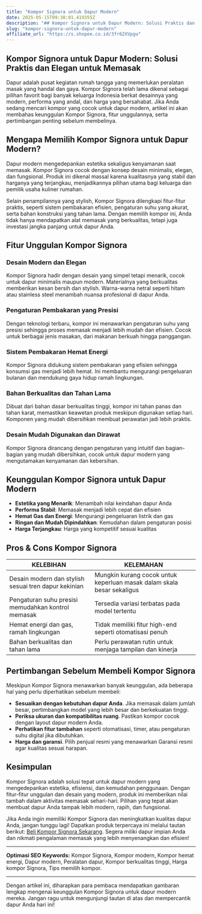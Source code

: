 ```yaml
---
title: "Kompor Signora untuk Dapur Modern"
date: 2025-05-15T09:38:01.419355Z
description: "## Kompor Signora untuk Dapur Modern: Solusi Praktis dan Elegan untuk Memasak..."
slug: "kompor-signora-untuk-dapur-modern"
affiliate_url: "https://s.shopee.co.id/3fr62XVpgu"
---
```

## Kompor Signora untuk Dapur Modern: Solusi Praktis dan Elegan untuk Memasak

Dapur adalah pusat kegiatan rumah tangga yang memerlukan peralatan masak yang handal dan gaya. Kompor Signora telah lama dikenal sebagai pilihan favorit bagi banyak keluarga Indonesia berkat desainnya yang modern, performa yang andal, dan harga yang bersahabat. Jika Anda sedang mencari kompor yang cocok untuk dapur modern, artikel ini akan membahas keunggulan Kompor Signora, fitur unggulannya, serta pertimbangan penting sebelum membelinya.

## Mengapa Memilih Kompor Signora untuk Dapur Modern?

Dapur modern mengedepankan estetika sekaligus kenyamanan saat memasak. Kompor Signora cocok dengan konsep desain minimalis, elegan, dan fungsional. Produk ini dikenal massal karena kualitasnya yang stabil dan harganya yang terjangkau, menjadikannya pilihan utama bagi keluarga dan pemilik usaha kuliner rumahan.

Selain penampilannya yang stylish, Kompor Signora dilengkapi fitur-fitur praktis, seperti sistem pembakaran efisien, pengaturan suhu yang akurat, serta bahan konstruksi yang tahan lama. Dengan memilih kompor ini, Anda tidak hanya mendapatkan alat memasak yang berkualitas, tetapi juga investasi jangka panjang untuk dapur Anda.

## Fitur Unggulan Kompor Signora

### Desain Modern dan Elegan

Kompor Signora hadir dengan desain yang simpel tetapi menarik, cocok untuk dapur minimalis maupun modern. Materialnya yang berkualitas memberikan kesan bersih dan stylish. Warna-warna netral seperti hitam atau stainless steel menambah nuansa profesional di dapur Anda.

### Pengaturan Pembakaran yang Presisi

Dengan teknologi terbaru, kompor ini menawarkan pengaturan suhu yang presisi sehingga proses memasak menjadi lebih mudah dan efisien. Cocok untuk berbagai jenis masakan, dari makanan berkuah hingga panggangan.

### Sistem Pembakaran Hemat Energi

Kompor Signora didukung sistem pembakaran yang efisien sehingga konsumsi gas menjadi lebih hemat. Ini membantu mengurangi pengeluaran bulanan dan mendukung gaya hidup ramah lingkungan.

### Bahan Berkualitas dan Tahan Lama

Dibuat dari bahan dasar berkualitas tinggi, kompor ini tahan panas dan tahan karat, memastikan keawetan produk meskipun digunakan setiap hari. Komponen yang mudah dibersihkan membuat perawatan jadi lebih praktis.

### Desain Mudah Digunakan dan Dirawat

Kompor Signora dirancang dengan pengaturan yang intuitif dan bagian-bagian yang mudah dibersihkan, cocok untuk dapur modern yang mengutamakan kenyamanan dan kebersihan.

## Keunggulan Kompor Signora untuk Dapur Modern

- **Estetika yang Menarik**: Menambah nilai keindahan dapur Anda
- **Performa Stabil**: Memasak menjadi lebih cepat dan efisien
- **Hemat Gas dan Energi**: Mengurangi pengeluaran listrik dan gas
- **Ringan dan Mudah Dipindahkan**: Kemudahan dalam pengaturan posisi
- **Harga Terjangkau**: Harga yang kompetitif sesuai kualitas

## Pros & Cons Kompor Signora

| KELEBIHAN | KELEMAHAN |
|------------|------------|
| Desain modern dan stylish sesuai tren dapur kekinian | Mungkin kurang cocok untuk keperluan masak dalam skala besar sekaligus |
| Pengaturan suhu presisi memudahkan kontrol memasak | Tersedia variasi terbatas pada model tertentu |
| Hemat energi dan gas, ramah lingkungan | Tidak memiliki fitur high-end seperti otomatisasi penuh |
| Bahan berkualitas dan tahan lama | Perlu perawatan rutin untuk menjaga tampilan dan kinerja |

## Pertimbangan Sebelum Membeli Kompor Signora

Meskipun Kompor Signora menawarkan banyak keunggulan, ada beberapa hal yang perlu diperhatikan sebelum membeli:

- **Sesuaikan dengan kebutuhan dapur Anda**. Jika memasak dalam jumlah besar, pertimbangkan model yang lebih besar dan berkekuatan tinggi.
- **Periksa ukuran dan kompatibilitas ruang**. Pastikan kompor cocok dengan layout dapur modern Anda.
- **Perhatikan fitur tambahan** seperti otomatisasi, timer, atau pengaturan suhu digital jika dibutuhkan.
- **Harga dan garansi**. Pilih penjual resmi yang menawarkan Garansi resmi agar kualitas sesuai harapan.

## Kesimpulan

Kompor Signora adalah solusi tepat untuk dapur modern yang mengedepankan estetika, efisiensi, dan kemudahan penggunaan. Dengan fitur-fitur unggulan dan desain yang modern, produk ini memberikan nilai tambah dalam aktivitas memasak sehari-hari. Pilihan yang tepat akan membuat dapur Anda tampak lebih modern, rapih, dan fungsional.

Jika Anda ingin memiliki Kompor Signora dan meningkatkan kualitas dapur Anda, jangan tunggu lagi! Dapatkan produk terpercaya ini melalui tautan berikut: [Beli Kompor Signora Sekarang](https://s.shopee.co.id/3fr62XVpgu). Segera miliki dapur impian Anda dan nikmati pengalaman memasak yang lebih menyenangkan dan efisien!

---

**Optimasi SEO Keywords:** Kompor Signora, Kompor modern, Kompor hemat energi, Dapur modern, Peralatan dapur, Kompor berkualitas tinggi, Harga kompor Signora, Tips memilih kompor.

---

Dengan artikel ini, diharapkan para pembaca mendapatkan gambaran lengkap mengenai keunggulan Kompor Signora untuk dapur modern mereka. Jangan ragu untuk mengunjungi tautan di atas dan mempercantik dapur Anda hari ini!